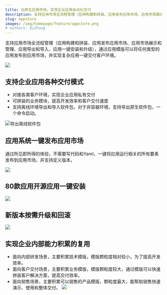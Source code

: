```yaml
---
title: 云原生应用市场，实现企业应用自动化交付
description: 支持应用市场全流程管理（应用构建和拼装、应用发布应用市场、应用市场展示和管理、应用导出和导入、应用一键安装和升级），通过应用模版可以将任何类型的应用发布到应用市场，并实现复杂应用一键交付客户环境
slug: appstore
images: /img/homepage/feature/appstore.png
# authors: QiZhang
---
```



支持应用市场全流程管理（应用构建和拼装、应用发布应用市场、应用市场展示和管理、应用导出和导入、应用一键安装和升级），通过应用模版可以将任何类型的应用发布到应用市场，并实现复杂应用一键交付客户环境。

![](https://grstatic.oss-cn-shanghai.aliyuncs.com/case/2022/09/30/16644616316017.jpg)

## 支持企业应用各种交付模式
* 对接各类客户环境，实现企业应用私有交付
* 可拼装的业务模块，提高开发效率和客户交付速度
* 支持离线环境导出和导入软件包，对于非容器环境，支持导出原生软件包，一个命令启动。

![导出离线软件包](https://grstatic.oss-cn-shanghai.aliyuncs.com/case/2022/09/30/16644601607384.jpg)



## 应用系统一键发布应用市场
通过所见即所得的体验，不需要写代码和Yaml，一键将应用运行相关的所有要素发布到应用市场，并支持定义版本。

![](https://grstatic.oss-cn-shanghai.aliyuncs.com/case/2022/09/30/16644610838858.jpg)


## 80款应用开源应用一键安装

![](https://grstatic.oss-cn-shanghai.aliyuncs.com/case/2022/09/30/16644606608140.jpg)


## 新版本按需升级和回滚

![](https://grstatic.oss-cn-shanghai.aliyuncs.com/case/2022/09/30/16644608855218.jpg)


## 实现企业内部能力积累的复用
* 面向内部研发场景，主要积累技术模版，模版颗粒度相对较小，为了提高开发效率。
* 面向客户交付场景，主要积累业务模版，模版颗粒度较大，通过模版可以快速拼装客户解决方案，提高交付效率。
* 面向销售场景，主要积累可以销售的产品模版，颗粒度最大，能帮助销售快速演示、使用和整体交付。
![](https://grstatic.oss-cn-shanghai.aliyuncs.com/case/2022/09/30/16642744332899.jpg)


